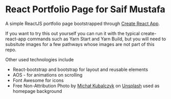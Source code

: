 # React Portfolio Page for Saif Mustafa

A simple ReactJS portfolio page bootstrapped through [Create React App](https://github.com/facebook/create-react-app).

If you want to try this out yourself you can run it with the typical create-react-app commands such as Yarn Start and Yarn Build, but you will need to subsitute images for a few pathways whose images are not part of this repo.

Other used technologies include


* React-bootstrap and bootstrap for layout and reusable elements
* AOS - for animations on scrolling
* Font Awesome for icons
* Free Non-Attribution Photo by [Michał Kubalczyk](https://unsplash.com/@rev3n?utm_source=unsplash&utm_medium=referral&utm_content=creditCopyText) on [Unsplash](https://unsplash.com/?utm_source=unsplash&utm_medium=referral&utm_content=creditCopyText) used as homepage background

  
